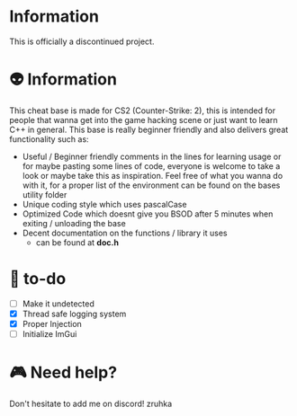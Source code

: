 # Information
This is officially a discontinued project.

# 👽 Information
This cheat base is made for CS2 (Counter-Strike: 2), this is intended for people that wanna get into the game hacking scene or just want to learn C++ in general. This base is really beginner friendly and also delivers great functionality such as: 
+ Useful / Beginner friendly comments in the lines for learning usage or for maybe pasting some lines of code, everyone is welcome to take a look or maybe take this as inspiration. Feel free of what you wanna do with it, for a proper list of the environment can be found on the bases utility folder
+ Unique coding style which uses pascalCase
+ Optimized Code which doesnt give you BSOD after 5 minutes when exiting / unloading the base
+ Decent documentation on the functions / library it uses
  - can be found at **doc.h**

# 📜 to-do
- [ ] Make it undetected
- [x] Thread safe logging system
- [x] Proper Injection
- [ ] Initialize ImGui

# 🎮 Need help?
Don't hesitate to add me on discord!
zruhka
